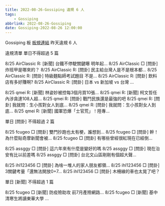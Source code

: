 ```yaml
---
title: 2022-08-26-Gossiping 違規 6 人
tags:
    - Gossiping
abbrlink: 2022-08-26-Gossiping
date: Gossiping-2022-08-26 12:00:00
---
```

Gossiping 板 [板規連結](https://www.ptt.cc/bbs/Gossiping/M.1637425085.A.07D.html)
昨天違規 6 人
<!-- more -->

違規清單
單日不得超過 5 篇

8/25 AirClassic R: [新聞] 台鐵不停駛關鍵曝 明年起…
8/25 AirClassic □ [問卦] 炸班甲是哪來的？
8/25 AirClassic R: [問卦] 民主給台灣人是不是根本都…
8/25 AirClassic R: [問卦] 特級麵點師考試題目 不是…
8/25 AirClassic R: [問卦] 飲料店有多好賺啊?
8/25 AirClassic R: [問卦] 日本 vs 新加坡 vs 台灣 …

8/25 qmei R: [新聞] 林姿妙被控每3個月買10張…
8/25 qmei R: [新聞] 柯文哲任內涉貪達108人超…
8/25 qmei R: [問卦] 戰鬥民族還是最強的吧
8/25 qmei R: [問卦] 我就問：生小孩對女人到底…
8/25 qmei R: [問卦] 我就問：生小孩對女人到底…
8/25 qmei R: [新聞] 國軍恐爆「士官荒」！陸專…

單日 [問卦] 不得超過 2 篇

8/25 fcugeo □ [問卦] 雙門抄跑也太有梗，誰想到…
8/25 fcugeo □ [問卦] 幹！為什麼貼奇摩新聞會被…
8/25 fcugeo □ [問卦] 有哪些曾經很紅現在已經倒…

8/25 assggy □ [問卦] 這六年來有什麼是變好的嗎
8/25 assggy □ [問卦] 現在治安有比以前差嗎
8/25 assggy □ [問卦] 台北文山區剛剛有個超大聲…

8/25 ihl123456 □ [問卦] 為啥一堆人的家人朋友都領…
8/25 ihl123456 □ [問卦] 3關鍵考量「還無法開放0+7…
8/25 ihl123456 □ [問卦] 木柵線的車也太晃了吧？

單日 [新聞] 不得超過 1 篇

8/25 fcugeo □ [新聞] 防疫險助攻 前7月產險網路…
8/25 fcugeo □ [新聞] 基中清寒生將讀東華大學 …